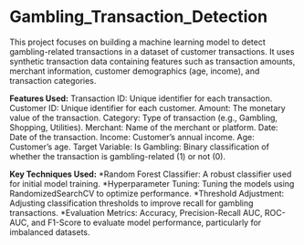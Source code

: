 # Gambling_Transaction_Detection
This project focuses on building a machine learning model to detect gambling-related transactions in a dataset of customer transactions. It uses synthetic transaction data containing features such as transaction amounts, merchant information, customer demographics (age, income), and transaction categories.

**Features Used:**
Transaction ID: Unique identifier for each transaction.
Customer ID: Unique identifier for each customer.
Amount: The monetary value of the transaction.
Category: Type of transaction (e.g., Gambling, Shopping, Utilities).
Merchant: Name of the merchant or platform.
Date: Date of the transaction.
Income: Customer’s annual income.
Age: Customer’s age.
Target Variable:
Is Gambling: Binary classification of whether the transaction is gambling-related (1) or not (0).


**Key Techniques Used:**
*Random Forest Classifier: A robust classifier used for initial model training.
*Hyperparameter Tuning: Tuning the models using RandomizedSearchCV to optimize performance.
*Threshold Adjustment: Adjusting classification thresholds to improve recall for gambling transactions.
*Evaluation Metrics: Accuracy, Precision-Recall AUC, ROC-AUC, and F1-Score to evaluate model performance, particularly for imbalanced datasets.
